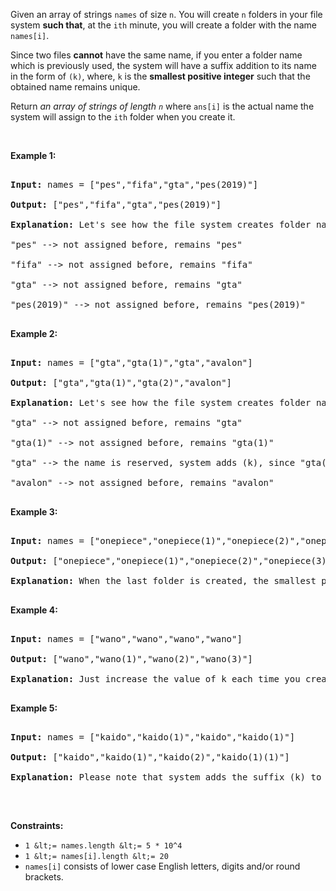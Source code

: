 Given an array of strings `` names `` of size `` n ``. You will create `` n `` folders in your file system __such that__, at the `` ith `` minute, you will create a folder with the name `` names[i] ``.

Since two files __cannot__ have the same name, if you enter a folder name which is previously used,&nbsp;the system&nbsp;will have a suffix&nbsp;addition to its name in the form of `` (k) ``,&nbsp;where,&nbsp;`` k `` is the __smallest positive integer__ such that the obtained name remains unique.

Return _an array of strings of length `` n ``_ where `` ans[i] `` is the actual name the system will assign to the `` ith `` folder when you create it.

&nbsp;

__Example 1:__

<pre>
<strong>Input:</strong> names = ["pes","fifa","gta","pes(2019)"]
<strong>Output:</strong> ["pes","fifa","gta","pes(2019)"]
<strong>Explanation:</strong> Let's see how the file system creates folder names:
"pes" --&gt; not assigned before, remains "pes"
"fifa" --&gt; not assigned before, remains "fifa"
"gta" --&gt; not assigned before, remains "gta"
"pes(2019)" --&gt; not assigned before, remains "pes(2019)"
</pre>

__Example 2:__

<pre>
<strong>Input:</strong> names = ["gta","gta(1)","gta","avalon"]
<strong>Output:</strong> ["gta","gta(1)","gta(2)","avalon"]
<strong>Explanation:</strong> Let's see how the file system creates folder names:
"gta" --&gt; not assigned before, remains "gta"
"gta(1)" --&gt; not assigned before, remains "gta(1)"
"gta" --&gt; the name is reserved, system adds (k), since "gta(1)" is also reserved, systems put k = 2. it becomes "gta(2)"
"avalon" --&gt; not assigned before, remains "avalon"
</pre>

__Example 3:__

<pre>
<strong>Input:</strong> names = ["onepiece","onepiece(1)","onepiece(2)","onepiece(3)","onepiece"]
<strong>Output:</strong> ["onepiece","onepiece(1)","onepiece(2)","onepiece(3)","onepiece(4)"]
<strong>Explanation:</strong> When the last folder is created, the smallest positive valid k is 4, and it becomes "onepiece(4)".
</pre>

__Example 4:__

<pre>
<strong>Input:</strong> names = ["wano","wano","wano","wano"]
<strong>Output:</strong> ["wano","wano(1)","wano(2)","wano(3)"]
<strong>Explanation:</strong> Just increase the value of k each time you create folder "wano".
</pre>

__Example 5:__

<pre>
<strong>Input:</strong> names = ["kaido","kaido(1)","kaido","kaido(1)"]
<strong>Output:</strong> ["kaido","kaido(1)","kaido(2)","kaido(1)(1)"]
<strong>Explanation:</strong> Please note that system adds the suffix (k) to current name even it contained the same suffix before.
</pre>

&nbsp;

__Constraints:__

*   `` 1 &lt;= names.length &lt;= 5 * 10^4 ``
*   `` 1 &lt;= names[i].length &lt;= 20 ``
*   `` names[i] `` consists of lower case English letters, digits and/or round brackets.
